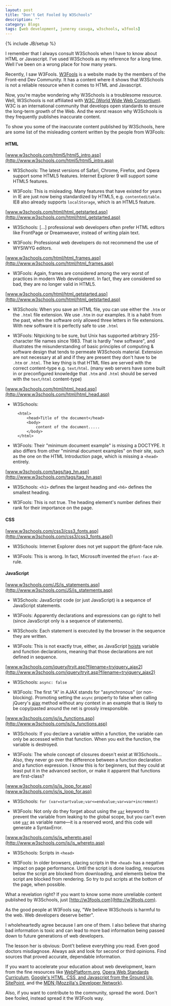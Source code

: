 ```yaml
---
layout: post
title: "Don't Get Fooled by W3Schools"
description: ""
category: Blogs
tags: [web development, junerey casuga, w3schools, w3fools]
---
```

{% include JB/setup %}

I remember that I always consult W3Schools when I have to know about HTML or Javascript. I’ve used W3Schools as my reference for a long time. Well I’ve been on a wrong place for how many years.

Recently, I saw W3Fools. [W3Fools](http://w3fools.com) is a website made by the members of the Front-end Dev Community. It has a content where it shows that W3Schools is not a reliable resource when it comes to HTML and Javascript.

Now, you’re maybe wondering why W3Schools is a troublesome resource. Well, W3Schools is not affiliated with [W3C (World Wide Web Consortium)](http://www.w3.org/). W3C is an international community that develops open standards to ensure the long-term growth of the Web. And the worst reason why W3Schools is they frequently publishes inaccurate content.

To show you some of the inaccurate content published by W3Schools, here are some list of the misleading content written by the people from W3Fools:


#### HTML

[www.w3schools.com/html5/html5_intro.asp](http://www.w3schools.com/html5/html5_intro.asp)

* W3Schools: The latest versions of Safari, Chrome, Firefox, and Opera support some HTML5 features. Internet Explorer 9 will support some HTML5 features.

* W3Fools: This is misleading. Many features that have existed for years in IE are just now being standardized by HTML5, e.g. `contenteditable`. IE8 also already supports `localStorage`, which is an HTML5 feature.

[www.w3schools.com/html/html_getstarted.asp](http://www.w3schools.com/html/html_getstarted.asp)

* W3Schools: [...] professional web developers often prefer HTML editors like FrontPage or Dreamweaver, instead of writing plain text.

* W3Fools: Professional web developers do not recommend the use of WYSIWYG editors.

[www.w3schools.com/html/html_frames.asp](http://www.w3schools.com/html/html_frames.asp)

* W3Fools: Again, frames are considered among the very worst of practices in modern Web development. In fact, they are considered so bad, they are no longer valid in HTML5.

[www.w3schools.com/html/html_getstarted.asp](http://www.w3schools.com/html/html_getstarted.asp)

* W3Schools: When you save an HTML file, you can use either the `.htm` or the `.html` file extension. We use `.htm` in our examples. It is a habit from the past, when the software only allowed three letters in file extensions. With new software it is perfectly safe to use `.html`

* W3Fools: Nitpicking to be sure, but Unix has supported arbitrary 255-character file names since 1983. That is hardly "new software", and illustrates the misunderstanding of basic principles of computing & software design that tends to permeate W3Schools material.
Extension are not necessary at all and if they are present they don't have to be `.htm` or `.html`. The key thing is that HTML files are served with the correct content-type e.g. `text/html`. (many web servers have some built in or preconfigured knowledge that `.htm` and `.html` should be served with the `text/html` content-type)

[www.w3schools.com/html/html_head.asp](http://www.w3schools.com/html/html_head.asp)

* W3Schools:

		<html>
			<head>Title of the document</head>
			<body>
				content of the document.....
			</body>
		</html>

* W3Fools: Their "minimum document example" is missing a DOCTYPE. It also differs from other "minimal document examples" on their site, such as the one on the HTML Introduction page, which is missing a `<head>` entirely.

[www.w3schools.com/tags/tag_hn.asp](http://www.w3schools.com/tags/tag_hn.asp)

* W3Schools: `<h1>` defines the largest heading and `<h6>` defines the smallest heading.

* W3Fools: This is not true. The heading element's number defines their rank for their importance on the page.


#### CSS

[www.w3schools.com/css3/css3_fonts.asp](http://www.w3schools.com/css3/css3_fonts.asp])

* W3Schools: Internet Explorer does not yet support the @font-face rule.

* W3Fools: This is wrong. In fact, Microsoft invented the `@font-face` at-rule.


#### JavaScript

[www.w3schools.com/JS/js_statements.asp](http://www.w3schools.com/JS/js_statements.asp)

* W3Schools: JavaScript code (or just JavaScript) is a sequence of JavaScript statements.

* W3Fools: Apparently declarations and expressions can go right to hell (since JavaScript only is a sequence of statements).


* W3Schools: Each statement is executed by the browser in the sequence they are written.

* W3Fools: This is not exactly true, either, as JavaScript [hoists](https://developer.mozilla.org/en-US/docs/JavaScript/Reference/Scope_Cheatsheet#Hoisting) variable and function declarations, meaning that those declarations are not defined in sequence.

[www.w3schools.com/jquery/tryit.asp?filename=tryjquery_ajax2](http://www.w3schools.com/jquery/tryit.asp?filename=tryjquery_ajax2)

* W3Schools: `async: false`

* W3Fools: The first "A" in AJAX stands for "asynchronous" (or non-blocking). Promoting setting the `async` property to false when calling jQuery's [ajax](http://api.jquery.com/jQuery.ajax/) method without any context in an example that is likely to be copy/pasted around the net is grossly irresponsible.

[www.w3schools.com/js/js_functions.asp](http://www.w3schools.com/js/js_functions.asp)

* W3Schools: If you declare a variable within a function, the variable can only be accessed within that function. When you exit the function, the variable is destroyed.

* W3Fools: The whole concept of closures doesn't exist at W3Schools... Also, they never go over the difference between a function declaration and a function expression. I know this is for beginners, but they could at least put it in the advanced section, or make it apparent that functions are first-class?

[www.w3schools.com/js/js_loop_for.asp](www.w3schools.com/js/js_loop_for.asp)

* W3Schools: `for (var=startvalue;var<=endvalue;var=var+increment)`

* W3Fools: Not only do they forget about using the [`var`](https://developer.mozilla.org/en-US/docs/JavaScript/Reference/Statements/var) keyword to prevent the variable from leaking to the global scope, but you can't even use [`var`](https://developer.mozilla.org/en-US/docs/JavaScript/Reference/Statements/var) as variable name—it is a reserved word, and this code will generate a SyntaxError.

[www.w3schools.com/js/js_whereto.asp](http://www.w3schools.com/js/js_whereto.asp)

* W3Schools: Scripts in `<head>`

* W3Fools: In older browsers, placing scripts in the `<head>` has a negative impact on page performance. Until the script is done loading, resources below the script are blocked from downloading, and elements below the script are blocked from rendering. So try to put scripts at the bottom of the page, when possible.


What a revelation right? If you want to know some more unreliable content published by W3Schools, just [http://w3fools.com](http://w3fools.com).

As the good people at W3Fools say, "We believe W3Schools is harmful to the web. Web developers deserve better".

I wholeheartedly agree because I am one of them. I also believe that sharing bad information is toxic and can lead to more bad information being passed down to future generations of web developers.

The lesson her is obvious: Dont't believe everything you read. Even good doctors misdiagnose. Always ask and look for second or third opinions. Find sources that proved accurate, dependable information.

If you want to accelerate your education about web development, learn from the fine resources like [WebPlatform.org](http://webplatform.org/), [Opera Web Standards Curriculum](http://dev.opera.com/articles/view/1-introduction-to-the-web-standards-cur/#toc), [Google's HTML, CSS, and Javascript from the Ground Up](http://code.google.com/edu/submissions/html-css-javascript/), [SitePoint](http://reference.sitepoint.com/), and the [MDN (Mozzilla's Developer Network)](https://developer.mozilla.org/en-US/docs).

Also, if you want to contribute to the community, spread the word. Don't bee fooled, instead spread it the W3Fools way.